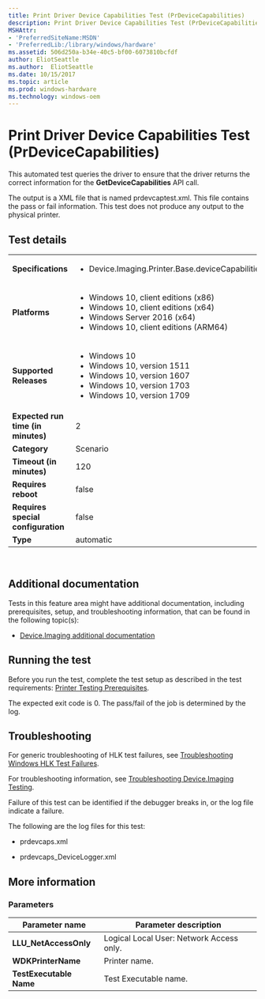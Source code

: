 ```yaml
---
title: Print Driver Device Capabilities Test (PrDeviceCapabilities)
description: Print Driver Device Capabilities Test (PrDeviceCapabilities)
MSHAttr:
- 'PreferredSiteName:MSDN'
- 'PreferredLib:/library/windows/hardware'
ms.assetid: 506d250a-b34e-40c5-bf00-6073810bcfdf
author: EliotSeattle
ms.author:  EliotSeattle
ms.date: 10/15/2017
ms.topic: article
ms.prod: windows-hardware
ms.technology: windows-oem
---
```


# <span id="p_hlk_test.0299ff0c-69e9-4ba5-bd2c-8bf47f805c3f"></span>Print Driver Device Capabilities Test (PrDeviceCapabilities)


This automated test queries the driver to ensure that the driver returns the correct information for the **GetDeviceCapabilities** API call.

The output is a XML file that is named prdevcaptest.xml. This file contains the pass or fail information. This test does not produce any output to the physical printer.

## Test details
|||
|---|---|
| **Specifications**  | <ul><li>Device.Imaging.Printer.Base.deviceCapabilities</li></ul> |  
| **Platforms**   | <ul><li>Windows 10, client editions (x86)</li><li>Windows 10, client editions (x64)</li><li>Windows Server 2016 (x64)</li><li>Windows 10, client editions (ARM64)</li></ul> |
| **Supported Releases** | <ul><li>Windows 10</li><li>Windows 10, version 1511</li><li>Windows 10, version 1607</li><li>Windows 10, version 1703</li><li>Windows 10, version 1709</li></ul> |
|**Expected run time (in minutes)**| 2 |
|**Category**| Scenario |
|**Timeout (in minutes)**| 120 |
|**Requires reboot**| false |
|**Requires special configuration**| false |
|**Type**| automatic |

 

## <span id="Additional_documentation"></span><span id="additional_documentation"></span><span id="ADDITIONAL_DOCUMENTATION"></span>Additional documentation


Tests in this feature area might have additional documentation, including prerequisites, setup, and troubleshooting information, that can be found in the following topic(s):

-   [Device.Imaging additional documentation](device-imaging-additional-documentation.md)

## <span id="Running_the_test"></span><span id="running_the_test"></span><span id="RUNNING_THE_TEST"></span>Running the test


Before you run the test, complete the test setup as described in the test requirements: [Printer Testing Prerequisites](printer-testing-prerequisites.md).

The expected exit code is 0. The pass/fail of the job is determined by the log.

## <span id="Troubleshooting"></span><span id="troubleshooting"></span><span id="TROUBLESHOOTING"></span>Troubleshooting


For generic troubleshooting of HLK test failures, see [Troubleshooting Windows HLK Test Failures](..\user\troubleshooting-windows-hlk-test-failures.md).

For troubleshooting information, see [Troubleshooting Device.Imaging Testing](troubleshooting-deviceimaging-testing.md).

Failure of this test can be identified if the debugger breaks in, or the log file indicate a failure.

The following are the log files for this test:

-   prdevcaps.xml

-   prdevcaps\_DeviceLogger.xml

## <span id="More_information"></span><span id="more_information"></span><span id="MORE_INFORMATION"></span>More information


### <span id="Parameters"></span><span id="parameters"></span><span id="PARAMETERS"></span>Parameters

| Parameter name          | Parameter description                    |
|-------------------------|------------------------------------------|
| **LLU\_NetAccessOnly**  | Logical Local User: Network Access only. |
| **WDKPrinterName**      | Printer name.                            |
| **TestExecutable Name** | Test Executable name.                    |

 

 

 






